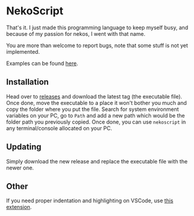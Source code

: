 # NekoScript
That's it. I just made this programming language to keep myself busy, and because of my passion for nekos, I went with that name.

You are more than welcome to report bugs, note that some stuff is not yet implemented.

Examples can be found [here](https://github.com/Rubenennj/nekoscript/tree/dev/examples).

## Installation
Head over to [releases](https://github.com/Rubenennj/nekoscript/releases) and download the latest tag (the executable file).
Once done, move the executable to a place it won't bother you much and copy the folder where you put the file.
Search for system environment variables on your PC, go to `Path` and add a new path which would be the folder path you previously copied.
Once done, you can use `nekoscript` in any terminal/console allocated on your PC.

## Updating
Simply download the new release and replace the executable file with the newer one.

## Other
If you need proper indentation and highlighting on VSCode, use [this extension](https://marketplace.visualstudio.com/items?itemName=Rubenennj.nekoscript-lang).